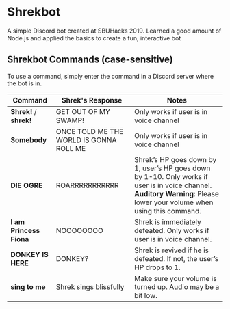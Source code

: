 # Shrekbot

A simple Discord bot created at SBUHacks 2019. Learned a good amount of Node.js and applied the basics to create a fun, interactive bot

## Shrekbot Commands (case-sensitive)

To use a command, simply enter the command in a Discord server where the bot is in.

| Command | Shrek's Response | Notes |
| --- | --- | --- |
| **Shrek!** / **shrek!**	 | GET OUT OF MY SWAMP! | Only works if user is in voice channel |
| **Somebody** | ONCE TOLD ME THE WORLD IS GONNA ROLL ME | Only works if user is in voice channel |
| **DIE OGRE** | ROARRRRRRRRRRR | Shrek’s HP goes down by 1, user’s HP goes down by 1-10. Only works if user is in voice channel. **Auditory Warning:** Please lower your volume when using this command.
| **I am Princess Fiona** | NOOOOOOOO | Shrek is immediately defeated. Only works if user is in voice channel. |
| **DONKEY IS HERE** | DONKEY? | Shrek is revived if he is defeated. If not, the user’s HP drops to 1. |
|**sing to me** | Shrek sings blissfully | Make sure your volume is turned up. Audio may be a bit low. |
